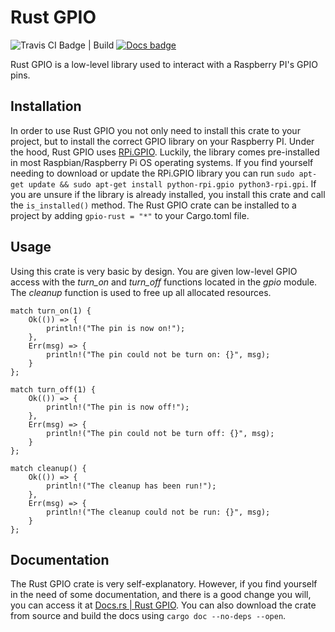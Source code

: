# Rust GPIO

![Travis CI Badge | Build](https://www.travis-ci.com/jweir136/gpio-rust.svg?branch=master) [![Docs badge]][docs.rs]

Rust GPIO is a low-level library used to interact with a Raspberry PI's GPIO pins.

## Installation

In order to use Rust GPIO you not only need to install this crate to your project, but to
install the correct GPIO library on your Raspberry PI. Under the hood, Rust GPIO uses 
[RPi.GPIO](https://pypi.org/project/RPi.GPIO/). Luckily, the library comes pre-installed
in most Raspbian/Raspberry Pi OS operating systems. If you find yourself needing to download or
update the RPi.GPIO library you can run ```sudo apt-get update && sudo apt-get install python-rpi.gpio python3-rpi.gpi```. If you are unsure if the library is already installed, you install this crate and call the ```is_installed()``` method. The Rust GPIO crate can be installed to a project
by adding ```gpio-rust = "*"``` to your Cargo.toml file.

## Usage

Using this crate is very basic by design. You are given low-level GPIO access with the *turn_on* and *turn_off* functions located in the *gpio* module. The *cleanup* function is used to free up all allocated resources.

```
match turn_on(1) {
    Ok(()) => {
        println!("The pin is now on!");
    },
    Err(msg) => {
        println!("The pin could not be turn on: {}", msg);
    }
};

match turn_off(1) {
    Ok(()) => {
        println!("The pin is now off!");
    },
    Err(msg) => {
        println!("The pin could not be turn off: {}", msg);
    }
};

match cleanup() {
    Ok(()) => {
        println!("The cleanup has been run!");
    },
    Err(msg) => {
        println!("The cleanup could not be run: {}", msg);
    }
};
```

## Documentation

The Rust GPIO crate is very self-explanatory. However, if you find yourself in the need of some documentation, and there is a good change you will, you can access it at [Docs.rs | Rust GPIO](https://docs.rs/gpio-rust/0.1.2/gpio_rust/). You can also download the crate from source and build the docs using ```cargo doc --no-deps --open```.

[Docs badge]: https://img.shields.io/badge/docs.rs-rustdoc-green
[docs.rs]: https://docs.rs/mycrate/
